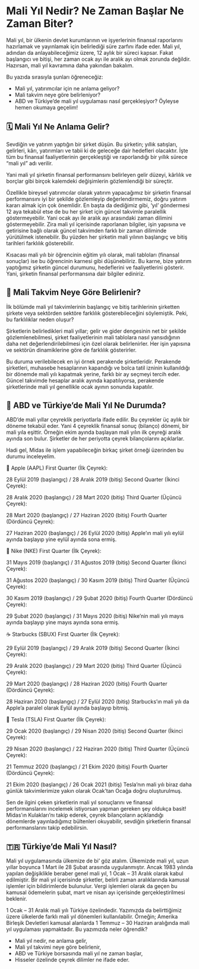 # Mali Yıl Nedir? Ne Zaman Başlar Ne Zaman Biter?

Mali yıl, bir ülkenin devlet kurumlarının ve işyerlerinin finansal raporlarını hazırlamak ve yayınlamak için belirlediği süre zarfını ifade eder. Mali yıl, adından da anlayabileceğimiz üzere, 12 aylık bir süreci kapsar. Fakat başlangıcı ve bitişi, her zaman ocak ayı ile aralık ayı olmak zorunda değildir. Hazırsan, mali yıl kavramına daha yakından bakalım.

Bu yazıda sırasıyla şunları öğreneceğiz:
- Mali yıl, yatırımcılar için ne anlama geliyor?
- Mali takvim neye göre belirleniyor?
- ABD ve Türkiye’de mali yıl uygulaması nasıl gerçekleşiyor?
Öyleyse hemen okumaya geçelim!

## 🗓 Mali Yıl Ne Anlama Gelir?

Sevdiğin ve yatırım yaptığın bir şirket düşün. Bu şirketin; yıllık satışları, gelirleri, kârı, yatırımları ve tabii ki de geleceğe dair hedefleri olacaktır. İşte tüm bu finansal faaliyetlerinin gerçekleştiği ve raporlandığı bir yıllık sürece “mali yıl” adı verilir.

Yani mali yıl şirketin finansal performansını belirleyen gelir düzeyi, kârlılık ve borçlar gibi birçok kalemdeki değişimlerin gözlemlendiği bir süreçtir.

Özellikle bireysel yatırımcılar olarak yatırım yapacağımız bir şirketin finansal performansını iyi bir şekilde gözlemleyip değerlendirmemiz, doğru yatırım kararı almak için çok önemlidir.
En başta da dediğimiz gibi, ‘yıl’ göndermesi 12 aya tekabül etse de bu her şirket için güncel takvimle paralellik göstermeyebilir. Yani ocak ayı ile aralık ayı arasındaki zaman dilimini göstermeyebilir. Zira mali yıl içerisinde raporlanan bilgiler, işin yapısına ve getirisine bağlı olarak güncel takvimden farklı bir zaman diliminde yürütülmek istenebilir. Bu yüzden her şirketin mali yılının başlangıç ve bitiş tarihleri farklılık gösterebilir.

Kısacası mali yılı bir öğrencinin eğitim yılı olarak, mali tabloları (finansal sonuçlar) ise bu öğrencinin karnesi gibi düşünebiliriz. Bu karne, bize yatırım yaptığımız şirketin güncel durumunu, hedeflerini ve faaliyetlerini gösterir. Yani, şirketin finansal performansına dair bilgiler ediniriz.

## 🏢 Mali Takvim Neye Göre Belirlenir? 

İlk bölümde mali yıl takvimlerinin başlangıç ve bitiş tarihlerinin şirketten şirkete veya sektörden sektöre farklılık gösterebileceğini söylemiştik. Peki, bu farklılıklar neden oluşur?

Şirketlerin belirledikleri mali yıllar; gelir ve gider dengesinin net bir şekilde gözlemlenebilmesi, şirket faaliyetlerinin mali tablolara nasıl yansıdığının daha net değerlendirilebilmesi için özel olarak belirlenirler. Her işin yapısına ve sektörün dinamiklerine göre de farklılık gösterirler. 

Bu duruma verilebilecek en iyi örnek perakende şirketleridir. Perakende şirketleri, muhasebe hesaplarının kapandığı ve bolca tatil izninin kullanıldığı bir dönemde mali yılı kapatmak yerine, farklı bir ay seçmeyi tercih eder. Güncel takvimde hesaplar aralık ayında kapatılıyorsa, perakende şirketlerinde mali yıl genellikle ocak ayının sonunda kapatılır. 

## 📌 ABD ve Türkiye’de Mali Yıl Ne Durumda?

ABD’de mali yıllar çeyreklik periyotlarla ifade edilir. Bu çeyrekler üç aylık bir döneme tekabül eder. Yani 4 çeyreklik finansal sonuç (bilanço) dönemi, bir mali yıla eşittir. Örneğin ekim ayında başlayan mali yılın ilk çeyreği aralık ayında son bulur. Şirketler de her periyotta çeyrek bilançolarını açıklarlar. 

Hadi gel, Midas ile işlem yapabileceğin birkaç şirket örneği üzerinden bu durumu inceleyelim. 

📲 Apple (AAPL)
First Quarter (İlk Çeyrek):

28 Eylül 2019 (başlangıç) / 28 Aralık 2019 (bitiş)
Second Quarter (İkinci Çeyrek):

28 Aralık 2020 (başlangıç) / 28 Mart 2020 (bitiş)
Third Quarter (Üçüncü Çeyrek):

28 Mart 2020 (başlangıç) / 27 Haziran 2020 (bitiş)
Fourth Quarter (Dördüncü Çeyrek):

27 Haziran 2020 (başlangıç) / 26 Eylül 2020 (bitiş)
Apple’ın mali yılı eylül ayında başlayıp yine eylül ayında sona ermiş.

👕 Nike (NKE)
First Quarter (İlk Çeyrek):

31 Mayıs 2019 (başlangıç) / 31 Ağustos 2019 (bitiş)
Second Quarter (İkinci Çeyrek):

31 Ağustos 2020 (başlangıç) / 30 Kasım 2019 (bitiş)
Third Quarter (Üçüncü Çeyrek):

30 Kasım 2019 (başlangıç) / 29 Şubat 2020 (bitiş)
Fourth Quarter (Dördüncü Çeyrek):

29 Şubat 2020 (başlangıç) / 31 Mayıs 2020 (bitiş)
Nike’nin mali yılı mayıs ayında başlayıp yine mayıs ayında sona ermiş.

☕️ Starbucks (SBUX)
First Quarter (İlk Çeyrek):

29 Eylül 2019 (başlangıç) / 29 Aralık 2019 (bitiş)
Second Quarter (İkinci Çeyrek):

29 Aralık 2020 (başlangıç) / 29 Mart 2020 (bitiş)
Third Quarter (Üçüncü Çeyrek):

29 Mart 2020 (başlangıç) / 28 Haziran 2020 (bitiş)
Fourth Quarter (Dördüncü Çeyrek):

28 Haziran 2020 (başlangıç) / 27 Eylül 2020 (bitiş)
Starbucks’ın mali yılı da Apple’a paralel olarak Eylül ayında başlayıp bitmiş.

🔋 Tesla (TSLA)
First Quarter (İlk Çeyrek):

29 Ocak 2020 (başlangıç) / 29 Nisan 2020 (bitiş)
Second Quarter (İkinci Çeyrek):

29 Nisan 2020 (başlangıç) / 22 Haziran 2020 (bitiş)
Third Quarter (Üçüncü Çeyrek):

21 Temmuz 2020 (başlangıç) / 21 Ekim 2020 (bitiş)
Fourth Quarter (Dördüncü Çeyrek):

21 Ekim 2020 (başlangıç) / 26 Ocak 2021 (bitiş)
Tesla’nın mali yılı biraz daha günlük takvimlerimize yakın olarak Ocak’tan Ocağa doğru oluşturulmuş.

Sen de ilgini çeken şirketlerin mali yıl sonuçlarını ve finansal performanslarını incelemek istiyorsan yapman gereken şey oldukça basit! Midas’ın Kulakları’nı takip ederek, çeyrek bilançoların açıklandığı dönemlerde yayınladığımız bültenleri okuyabilir, sevdiğin şirketlerin finansal performanslarını takip edebilirsin.

## 🇹🇷 Türkiye’de Mali Yıl Nasıl?

Mali yıl uygulamasında ülkemize de bi’ göz atalım. Ülkemizde mali yıl, uzun yıllar boyunca 1 Mart ile 28 Şubat arasında uygulanmıştır. Ancak 1983 yılında yapılan değişiklikle beraber genel mali yıl, 1 Ocak – 31 Aralık olarak kabul edilmiştir. Bir mali yıl içerisinde şirketler, belirli zaman aralıklarında kamusal işlemler için bildirimlerde bulunulur. Vergi işlemleri olarak da geçen bu kamusal ödemelerin şubat, mart ve nisan ayı içerisinde gerçekleştirilmesi beklenir.

1 Ocak – 31 Aralık mali yılı Türkiye özelindedir. Yazımızda da belirttiğimiz üzere ülkelerde farklı mali yıl dönemleri kullanılabilir. Örneğin; Amerika Birleşik Devletleri kamusal alanlarda 1 Temmuz – 30 Haziran aralığında mali yıl uygulaması yapmaktadır.
Bu yazımızda neler öğrendik?
- Mali yıl nedir, ne anlama gelir,
- Mali yıl takvimi neye göre belirlenir,
- ABD ve Türkiye borsasında mali yıl ne zaman başlar,
- Hisseler özelinde çeyrek dilimler ne ifade eder.
